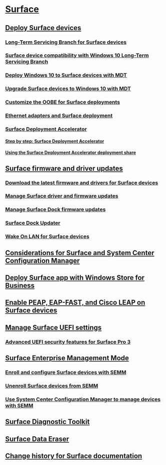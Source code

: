 # [Surface](index.md)
## [Deploy Surface devices](deploy.md)
### [Long-Term Servicing Branch for Surface devices](ltsb-for-surface.md)
### [Surface device compatibility with Windows 10 Long-Term Servicing Branch](surface-device-compatibility-with-windows-10-ltsb.md)
### [Deploy Windows 10 to Surface devices with MDT](deploy-windows-10-to-surface-devices-with-mdt.md)
### [Upgrade Surface devices to Windows 10 with MDT](upgrade-surface-devices-to-windows-10-with-mdt.md)
### [Customize the OOBE for Surface deployments](customize-the-oobe-for-surface-deployments.md)
### [Ethernet adapters and Surface deployment](ethernet-adapters-and-surface-device-deployment.md)
### [Surface Deployment Accelerator](microsoft-surface-deployment-accelerator.md)
#### [Step by step: Surface Deployment Accelerator](step-by-step-surface-deployment-accelerator.md)
#### [Using the Surface Deployment Accelerator deployment share](using-the-sda-deployment-share.md)
## [Surface firmware and driver updates](update.md)
### [Download the latest firmware and drivers for Surface devices](deploy-the-latest-firmware-and-drivers-for-surface-devices.md)
### [Manage Surface driver and firmware updates](manage-surface-pro-3-firmware-updates.md)
### [Manage Surface Dock firmware updates](manage-surface-dock-firmware-updates.md)
### [Surface Dock Updater](surface-dock-updater.md)
### [Wake On LAN for Surface devices](wake-on-lan-for-surface-devices.md)
## [Considerations for Surface and System Center Configuration Manager](considerations-for-surface-and-system-center-configuration-manager.md)
## [Deploy Surface app with Windows Store for Business](deploy-surface-app-with-windows-store-for-business.md)
## [Enable PEAP, EAP-FAST, and Cisco LEAP on Surface devices](enable-peap-eap-fast-and-cisco-leap-on-surface-devices.md)
## [Manage Surface UEFI settings](manage-surface-uefi-settings.md)
### [Advanced UEFI security features for Surface Pro 3](advanced-uefi-security-features-for-surface-pro-3.md)
## [Surface Enterprise Management Mode](surface-enterprise-management-mode.md)
### [Enroll and configure Surface devices with SEMM](enroll-and-configure-surface-devices-with-semm.md)
### [Unenroll Surface devices from SEMM](unenroll-surface-devices-from-semm.md)
### [Use System Center Configuration Manager to manage devices with SEMM](use-system-center-configuration-manager-to-manage-devices-with-semm.md)
## [Surface Diagnostic Toolkit](surface-diagnostic-toolkit.md)
## [Surface Data Eraser](microsoft-surface-data-eraser.md)
## [Change history for Surface documentation](change-history-for-surface.md)


